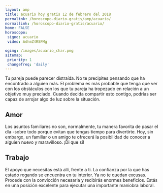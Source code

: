 ```yaml
---
layout: amp
title: acuario hoy gratis 12 de febrero del 2018 
permalink: /horoscopo-diario-gratis/amp/acuario/
normallink: /horoscopo-diario-gratis/acuario/
home: FALSE
horoscopo:
 signo: acuario
 video: AdhmZ4RSPMg

ogimg: /images/acuario_char.png
sitemap:
 priority: 1
 changefreq: 'daily'
---
```



Tu pareja puede parecer distraída. No te precipites pensando que ha encontrado a alguien más. El problema es más probable que tenga que ver con los obstáculos con los que tu pareja ha tropezado en relación a un objetivo muy preciado. Cuando decida compartir esto contigo, podrías ser capaz de arrojar algo de luz sobre la situación.

## Amor

Los asuntos familiares no son, normalmente, tu manera favorita de pasar el día -sobre todo porque evitan que tengas tiempo para divertirte. Hoy, sin embargo, un familiar o un amigo te ofrecerá la posibilidad de conocer a alguien nuevo y maravilloso. ¡Di que sí!

## Trabajo

El apoyo que necesitas está allí, frente a ti. La confianza por la que has estado rogando se encuentra en tu interior. Ya no te quedan excusas. Procede con la convicción necesaria y recibirás enormes beneficios. Estás en una posición excelente para ejecutar una importante maniobra laboral.